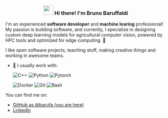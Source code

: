<!-- Heading -->
<h3 align="center"><img src = "https://raw.githubusercontent.com/MartinHeinz/MartinHeinz/master/wave.gif" width = 30px> Hi there! I'm Bruno Baruffaldi</h3>

I'm an experienced **software developer** and **machine learing** professional! My passion is building software, and currently, I specialize in designing custom deep learning models for agricultural computer vision, powered by HPC tools and optimized for edge computing. 🚀

I like open software projects, teaching stuff, making creative things and working in awesome teams.

- 🔭 I usually work with:

    ![C++](https://img.shields.io/badge/c++-%2300599C.svg?style=for-the-badge&logo=c%2B%2B&logoColor=white) ![Python](https://img.shields.io/badge/python-3670A0?style=for-the-badge&logo=python&logoColor=ffdd54) ![Pytorch](https://img.shields.io/badge/Pytorch-e68135?style=for-the-badge&logo=pytorch&logoColor=white) 

    ![Docker](https://img.shields.io/badge/docker-%230db7ed.svg?style=for-the-badge&logo=docker&logoColor=white) ![Git](https://img.shields.io/badge/git-%23F05033.svg?style=for-the-badge&logo=git&logoColor=white) ![Bash](https://img.shields.io/badge/bash-%23A05033.svg?style=for-the-badge&logo=bash&logoColor=white)

You can find me on:
* [GitHub as @barufa (you are here)](https://github.com/barufa)
* [LinkedIn](https://www.linkedin.com/in/brunobaruffaldi/)

<!-- Profile Views -->

<!-- <p align="left"> <img src="https://komarev.com/ghpvc/?username=lauragift21&label=Profile%20views&color=0e75b6&style=flat" alt="isrealodejobi" />
</p> -->
